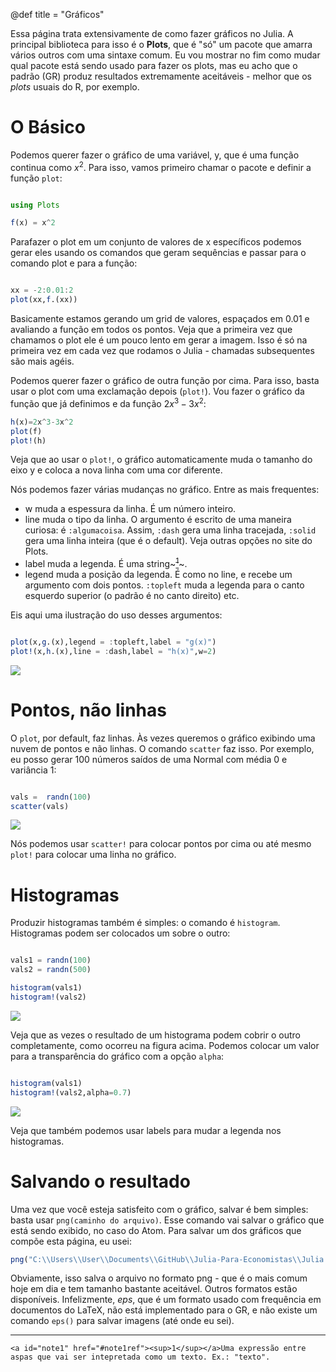 @def title = "Gráficos"

Essa página trata extensivamente de como fazer gráficos no Julia. A principal biblioteca para isso é o **Plots**, que é "só" um pacote que amarra vários outros com uma sintaxe comum. Eu vou mostrar no fim como mudar qual pacote está sendo usado para fazer os plots, mas eu acho que o padrão (GR) produz resultados extremamente aceitáveis - melhor que os _plots_ usuais do R, por exemplo.

# O Básico

Podemos querer fazer o gráfico de uma variável, y, que é uma função continua como $x^2$. Para isso, vamos primeiro chamar o pacote e definir a função `plot`:

```julia

using Plots

f(x) = x^2
```

Parafazer o plot em um conjunto de valores de x específicos podemos gerar eles usando os comandos que geram sequências e passar para o comando plot e para a função:

```julia

xx = -2:0.01:2
plot(xx,f.(xx))
```

Basicamente estamos gerando um grid de valores, espaçados em $0.01$ e avaliando a função em todos os pontos. Veja que a primeira vez que chamamos o plot ele é um pouco lento em gerar a imagem. Isso é só na primeira vez em cada vez que rodamos o Julia - chamadas subsequentes são mais agéis.

Podemos querer fazer o gráfico de outra função por cima. Para isso, basta usar o plot com uma exclamação depois (`plot!`). Vou fazer o gráfico da função que já definimos e da função $2x^3-3x^2$:

```julia
h(x)=2x^3-3x^2
plot(f)
plot!(h)
```

Veja que ao usar o `plot!`, o gráfico automaticamente muda o tamanho do eixo y e coloca a nova linha com uma cor diferente.

Nós podemos fazer várias mudanças no gráfico. Entre as mais frequentes:

* w muda a espessura da linha. É um número inteiro.
* line muda o tipo da linha. O argumento é escrito de uma maneira curiosa: é `:algumacoisa`. Assim, `:dash` gera uma linha tracejada, `:solid` gera uma linha inteira (que é o default). Veja outras opções no site do Plots.
* label muda a legenda. É uma string~~~<a href="#note1" id="note1ref"><sup>1</sup></a>~~~.
* legend muda a posição da legenda. É como no line, e recebe um argumento com dois pontos. `:topleft` muda a legenda para o canto esquerdo superior (o padrão é no canto direito) etc.

Eis aqui uma ilustração do uso desses argumentos:

```julia

plot(x,g.(x),legend = :topleft,label = "g(x)")
plot!(x,h.(x),line = :dash,label = "h(x)",w=2)
```

![](/src/imagens/grafico_ex1.png)

# Pontos, não linhas

O `plot`, por default, faz linhas. Às vezes queremos o gráfico exibindo uma nuvem de pontos e não linhas. O comando `scatter` faz isso. Por exemplo, eu posso gerar 100 números saídos de uma Normal com média 0 e variância 1:

```julia

vals =  randn(100)
scatter(vals)
```

![](/src/imagens/grafico_ex2.png)

Nós podemos usar `scatter!` para colocar pontos por cima ou até mesmo `plot!` para colocar uma linha no gráfico.

# Histogramas

Produzir histogramas também é simples: o comando é `histogram`. Histogramas podem ser colocados um sobre o outro:

```julia

vals1 = randn(100)
vals2 = randn(500)

histogram(vals1)
histogram!(vals2)
```
![](/src/imagens/grafico_ex3.png)

Veja que as vezes o resultado de um histograma podem cobrir o outro completamente, como ocorreu na figura acima. Podemos colocar um valor para a transparência do gráfico com a opção `alpha`:

```julia

histogram(vals1)
histogram!(vals2,alpha=0.7)
```
![](/src/imagens/grafico_ex4.png)

Veja que também podemos usar labels para mudar a legenda nos histogramas.

# Salvando o resultado

Uma vez que você esteja satisfeito com o gráfico, salvar é bem simples: basta usar `png(caminho do arquivo)`. Esse comando vai salvar o gráfico que está sendo exibido, no caso do Atom. Para salvar um dos gráficos que compõe esta página, eu usei:

```julia
png("C:\\Users\\User\\Documents\\GitHub\\Julia-Para-Economistas\\Julia Para Economistas\\src\\imagens\\grafico_ex2")
```
Obviamente, isso salva o arquivo no formato png - que é o mais comum hoje em dia e tem tamanho bastante aceitável. Outros formatos estão disponíveis. Infelizmente, _eps_, que é um formato usado com frequência em documentos do LaTeX, não está implementado para o GR, e não existe um comando `eps()` para salvar imagens (até onde eu sei).

-----

~~~
<a id="note1" href="#note1ref"><sup>1</sup></a>Uma expressão entre aspas que vai ser intepretada como um texto. Ex.: "texto".
~~~
